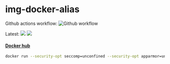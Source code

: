 # img-docker-alias

Github actions workflow: ![Github workflow](https://github.com/jjaniec/oci-container-images-factory/actions/workflows/img-docker-alias.yml/badge.svg)

Latest: ![](https://img.shields.io/docker/v/jjaniec/img-docker-alias?arch=amd64&sort=date)
![](https://img.shields.io/docker/pulls/jjaniec/img-docker-alias.svg)

#### [Docker hub](https://hub.docker.com/repository/docker/jjaniec/img-docker-alias)

```bash
docker run --security-opt seccomp=unconfined --security-opt apparmor=unconfined jjaniec/img-docker-alias
```
